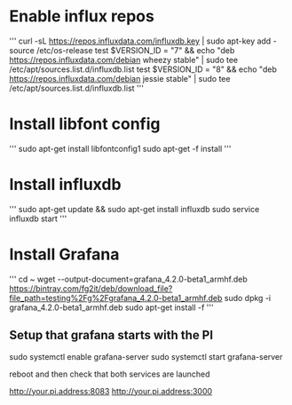 # Enable influx repos

'''
curl -sL https://repos.influxdata.com/influxdb.key | sudo apt-key add -
source /etc/os-release
test $VERSION_ID = "7" && echo "deb https://repos.influxdata.com/debian wheezy stable" | sudo tee /etc/apt/sources.list.d/influxdb.list
test $VERSION_ID = "8" && echo "deb https://repos.influxdata.com/debian jessie stable" | sudo tee /etc/apt/sources.list.d/influxdb.list
'''

# Install libfont config

'''
sudo apt-get install libfontconfig1
sudo apt-get -f install
'''

# Install influxdb

'''
sudo apt-get update && sudo apt-get install influxdb
sudo service influxdb start
'''

# Install Grafana
'''
cd ~
wget --output-document=grafana_4.2.0-beta1_armhf.deb https://bintray.com/fg2it/deb/download_file?file_path=testing%2Fg%2Fgrafana_4.2.0-beta1_armhf.deb
sudo dpkg -i grafana_4.2.0-beta1_armhf.deb
sudo apt-get install -f
'''

## Setup that grafana starts with the PI
sudo systemctl enable grafana-server
sudo systemctl start grafana-server

reboot and then check that both services are launched

http://your.pi.address:8083
http://your.pi.address:3000
